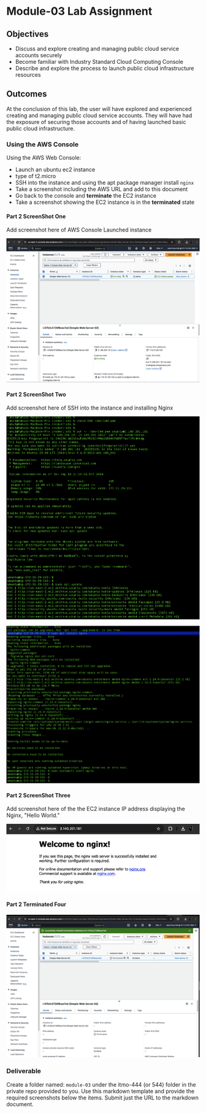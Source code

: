 # Module-03 Lab Assignment

## Objectives

* Discuss and explore creating and managing public cloud service accounts securely
* Become familiar with Industry Standard Cloud Computing Console
* Describe and explore the process to launch public cloud infrastructure resources

## Outcomes

At the conclusion of this lab, the user will have explored and experienced creating and managing public cloud service accounts. They will have had the exposure of securing those accounts and of having launched basic public cloud infrastructure.

### Using the AWS Console

Using the AWS Web Console:

* Launch an ubuntu ec2 instance
* type of t2.micro
* SSH into the instance and using the apt package manager install `nginx`
* Take a screenshot including the AWS URL and add to this document
* Go back to the console and **terminate** the EC2 instance
* Take a screenshot showing the EC2 instance is in the **terminated** state

#### Part 2 ScreenShot One

Add screenshot here of AWS Console Launched instance

![alt text](images/aws-console-launch-instance.png)

#### Part 2 ScreenShot Two

Add screenshot here of SSH into the instance and installing Nginx

![alt text](images/ssh.png)

![alt text](images/install-nginx.png)

#### Part 2 ScreenShot Three

Add screenshot here of the the EC2 instance IP address displaying the Nginx, "Hello World."

![alt text](images/nginx-hi.png)

#### Part 2 Terminated Four


![alt text](images/terminate.png)

### Deliverable

Create a folder named: `module-03` under the itmo-444 (or 544) folder in the private repo provided to you. Use this markdown template and provide the required screenshots below the items. Submit just the URL to the markdown document.